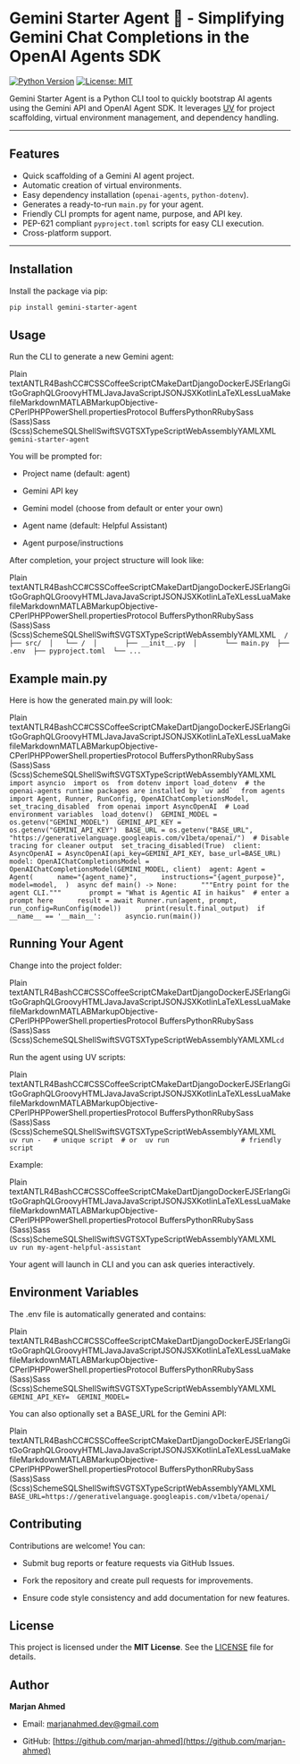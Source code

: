 # Gemini Starter Agent 🚀 - Simplifying Gemini Chat Completions in the OpenAI Agents SDK

[![Python Version](https://img.shields.io/badge/python-3.13+-blue)](https://www.python.org/)
[![License: MIT](https://img.shields.io/badge/License-MIT-yellow.svg)](LICENSE)

Gemini Starter Agent is a Python CLI tool to quickly bootstrap AI agents using the Gemini API and OpenAI Agent SDK. It leverages [UV](https://uv-pypi.org/) for project scaffolding, virtual environment management, and dependency handling.

---

## Features

- Quick scaffolding of a Gemini AI agent project.
- Automatic creation of virtual environments.
- Easy dependency installation (`openai-agents`, `python-dotenv`).
- Generates a ready-to-run `main.py` for your agent.
- Friendly CLI prompts for agent name, purpose, and API key.
- PEP-621 compliant `pyproject.toml` scripts for easy CLI execution.
- Cross-platform support.

---

## Installation

Install the package via pip:

```bash
pip install gemini-starter-agent
```

Usage
-----

Run the CLI to generate a new Gemini agent:

Plain textANTLR4BashCC#CSSCoffeeScriptCMakeDartDjangoDockerEJSErlangGitGoGraphQLGroovyHTMLJavaJavaScriptJSONJSXKotlinLaTeXLessLuaMakefileMarkdownMATLABMarkupObjective-CPerlPHPPowerShell.propertiesProtocol BuffersPythonRRubySass (Sass)Sass (Scss)SchemeSQLShellSwiftSVGTSXTypeScriptWebAssemblyYAMLXML`   gemini-starter-agent   `

You will be prompted for:

*   Project name (default: agent)
    
*   Gemini API key
    
*   Gemini model (choose from default or enter your own)
    
*   Agent name (default: Helpful Assistant)
    
*   Agent purpose/instructions
    

After completion, your project structure will look like:

Plain textANTLR4BashCC#CSSCoffeeScriptCMakeDartDjangoDockerEJSErlangGitGoGraphQLGroovyHTMLJavaJavaScriptJSONJSXKotlinLaTeXLessLuaMakefileMarkdownMATLABMarkupObjective-CPerlPHPPowerShell.propertiesProtocol BuffersPythonRRubySass (Sass)Sass (Scss)SchemeSQLShellSwiftSVGTSXTypeScriptWebAssemblyYAMLXML`   /  ├── src/  │   └── /  │       ├── __init__.py  │       └── main.py  ├── .env  ├── pyproject.toml  └── ...   `

Example main.py
---------------

Here is how the generated main.py will look:

Plain textANTLR4BashCC#CSSCoffeeScriptCMakeDartDjangoDockerEJSErlangGitGoGraphQLGroovyHTMLJavaJavaScriptJSONJSXKotlinLaTeXLessLuaMakefileMarkdownMATLABMarkupObjective-CPerlPHPPowerShell.propertiesProtocol BuffersPythonRRubySass (Sass)Sass (Scss)SchemeSQLShellSwiftSVGTSXTypeScriptWebAssemblyYAMLXML``   import asyncio  import os  from dotenv import load_dotenv  # the openai-agents runtime packages are installed by `uv add`  from agents import Agent, Runner, RunConfig, OpenAIChatCompletionsModel, set_tracing_disabled  from openai import AsyncOpenAI  # Load environment variables  load_dotenv()  GEMINI_MODEL = os.getenv("GEMINI_MODEL")  GEMINI_API_KEY = os.getenv("GEMINI_API_KEY")  BASE_URL = os.getenv("BASE_URL", "https://generativelanguage.googleapis.com/v1beta/openai/")  # Disable tracing for cleaner output  set_tracing_disabled(True)  client: AsyncOpenAI = AsyncOpenAI(api_key=GEMINI_API_KEY, base_url=BASE_URL)  model: OpenAIChatCompletionsModel = OpenAIChatCompletionsModel(GEMINI_MODEL, client)  agent: Agent = Agent(      name="{agent_name}",      instructions="{agent_purpose}",      model=model,  )  async def main() -> None:      """Entry point for the agent CLI."""       prompt = "What is Agentic AI in haikus"  # enter a prompt here      result = await Runner.run(agent, prompt, run_config=RunConfig(model))      print(result.final_output)  if __name__ == '__main__':      asyncio.run(main())   ``

Running Your Agent
------------------

Change into the project folder:

Plain textANTLR4BashCC#CSSCoffeeScriptCMakeDartDjangoDockerEJSErlangGitGoGraphQLGroovyHTMLJavaJavaScriptJSONJSXKotlinLaTeXLessLuaMakefileMarkdownMATLABMarkupObjective-CPerlPHPPowerShell.propertiesProtocol BuffersPythonRRubySass (Sass)Sass (Scss)SchemeSQLShellSwiftSVGTSXTypeScriptWebAssemblyYAMLXML`cd` 

Run the agent using UV scripts:

Plain textANTLR4BashCC#CSSCoffeeScriptCMakeDartDjangoDockerEJSErlangGitGoGraphQLGroovyHTMLJavaJavaScriptJSONJSXKotlinLaTeXLessLuaMakefileMarkdownMATLABMarkupObjective-CPerlPHPPowerShell.propertiesProtocol BuffersPythonRRubySass (Sass)Sass (Scss)SchemeSQLShellSwiftSVGTSXTypeScriptWebAssemblyYAMLXML`   uv run -   # unique script  # or  uv run                  # friendly script   `

Example:

Plain textANTLR4BashCC#CSSCoffeeScriptCMakeDartDjangoDockerEJSErlangGitGoGraphQLGroovyHTMLJavaJavaScriptJSONJSXKotlinLaTeXLessLuaMakefileMarkdownMATLABMarkupObjective-CPerlPHPPowerShell.propertiesProtocol BuffersPythonRRubySass (Sass)Sass (Scss)SchemeSQLShellSwiftSVGTSXTypeScriptWebAssemblyYAMLXML`   uv run my-agent-helpful-assistant   `

Your agent will launch in CLI and you can ask queries interactively.

Environment Variables
---------------------

The .env file is automatically generated and contains:

Plain textANTLR4BashCC#CSSCoffeeScriptCMakeDartDjangoDockerEJSErlangGitGoGraphQLGroovyHTMLJavaJavaScriptJSONJSXKotlinLaTeXLessLuaMakefileMarkdownMATLABMarkupObjective-CPerlPHPPowerShell.propertiesProtocol BuffersPythonRRubySass (Sass)Sass (Scss)SchemeSQLShellSwiftSVGTSXTypeScriptWebAssemblyYAMLXML`   GEMINI_API_KEY=  GEMINI_MODEL=   `

You can also optionally set a BASE\_URL for the Gemini API:

Plain textANTLR4BashCC#CSSCoffeeScriptCMakeDartDjangoDockerEJSErlangGitGoGraphQLGroovyHTMLJavaJavaScriptJSONJSXKotlinLaTeXLessLuaMakefileMarkdownMATLABMarkupObjective-CPerlPHPPowerShell.propertiesProtocol BuffersPythonRRubySass (Sass)Sass (Scss)SchemeSQLShellSwiftSVGTSXTypeScriptWebAssemblyYAMLXML`   BASE_URL=https://generativelanguage.googleapis.com/v1beta/openai/   `

Contributing
------------

Contributions are welcome! You can:

*   Submit bug reports or feature requests via GitHub Issues.
    
*   Fork the repository and create pull requests for improvements.
    
*   Ensure code style consistency and add documentation for new features.
    

License
-------

This project is licensed under the **MIT License**. See the [LICENSE](LICENSE) file for details.

Author
------

**Marjan Ahmed**

*   Email: marjanahmed.dev@gmail.com
    
*   GitHub: [https://github.com/marjan-ahmed](https://github.com/marjan-ahmed)